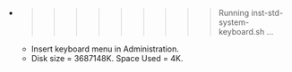 * >>>>>>>>> Running inst-std-system-keyboard.sh ...
  * Insert keyboard menu in Administration.
  * Disk size = 3687148K. Space Used = 4K.
